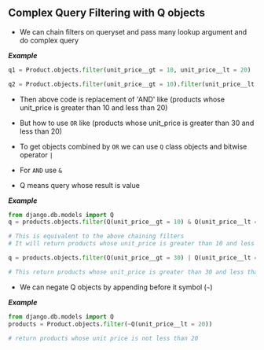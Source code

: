 ## Complex Query Filtering with Q objects

- We can chain filters on queryset and pass many lookup argument and do complex query 

___Example___

```python
q1 = Product.objects.filter(unit_price__gt = 10, unit_price__lt = 20)

q2 = Product.objects.filter(unit_price__gt = 10).filter(unit_price__lt = 20)

```
- Then above code is replacement of 'AND' like (products whose unit_price is greater than 10 and less than 20)

- But how to use `OR` like (products whose unit_price is greater than 30 and less than 20)
- To get objects combined by  `OR` we can use `Q` class objects and bitwise operator `|`
- For `AND` use `&`
- Q means query whose result is value

___Example___

```python
from django.db.models import Q
q = products.objects.filter(Q(unit_price__gt = 10) & Q(unit_price__lt = 20))

# This is equivalent to the above chaining filters
# It will return products whose unit_price is greater than 10 and less than 20

q = products.objects.filter(Q(unit_price__gt = 30) | Q(unit_price__lt = 10))

# This return products whose unit_price is greater than 30 and less than 20
```

- We can negate Q objects by appending before it symbol (`~`)

___Example___

```python 
from django.db.models import Q
products = Product.objects.filter(~Q(unit_price__lt = 20))

# return products whose unit price is not less than 20
```
